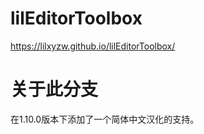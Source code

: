 lilEditorToolbox
====

https://lilxyzw.github.io/lilEditorToolbox/

关于此分支
====
在1.10.0版本下添加了一个简体中文汉化的支持。
